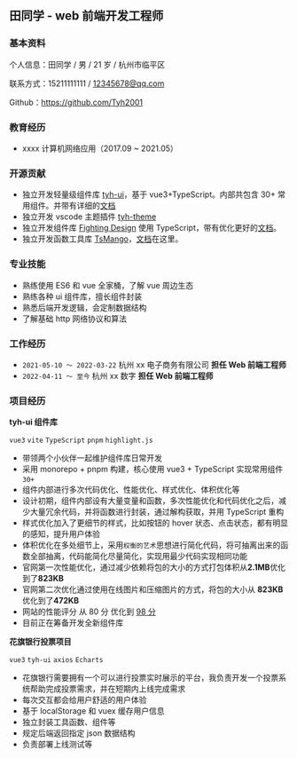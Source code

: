 ## 田同学 - web 前端开发工程师

### 基本资料

个人信息：田同学 / 男 / 21 岁 / 杭州市临平区

联系方式：15211111111 / 12345678@qq.com

Github：https://github.com/Tyh2001

### 教育经历

- xxxx 计算机网络应用（2017.09 ~ 2021.05）

### 开源贡献

- 独立开发轻量级组件库 [tyh-ui](https://github.com/Tyh2001/tyh-ui)，基于 vue3+TypeScript。内部共包含 30+ 常用组件。并带有详细的[文档](https://tianyuhao.cn/v3)
- 独立开发 vscode 主题插件 [tyh-theme](https://github.com/Tyh2001/tyh-theme-vscode)
- 独立开发组件库 [Fighting Design](https://github.com/tyh2001/fighting-design) 使用 TypeScript，带有优化更好的[文档](https://fighting.tianyuhao.cn)。
- 独立开发函数工具库 [TsMango](https://github.com/Tyh2001/TsMango)，[文档](https://tianyuhao.cn/mango)在这里。

### 专业技能

- 熟练使用 ES6 和 vue 全家桶，了解 vue 周边生态
- 熟练各种 ui 组件库，擅长组件封装
- 熟悉后端开发逻辑，会定制数据结构
- 了解基础 http 网络协议和算法

### 工作经历

- `2021-05-10 ～ 2022-03-22` 杭州 xx 电子商务有限公司 **担任 Web 前端工程师**
- `2022-04-11 ～ 至今` 杭州 xx 数字 **担任 Web 前端工程师**

### 项目经历

**tyh-ui 组件库**

`vue3` `vite` `TypeScript` `pnpm` `highlight.js`

- 带领两个小伙伴一起维护组件库日常开发
- 采用 monorepo + pnpm 构建，核心使用 vue3 + TypeScript 实现常用组件 `30+`
- 组件内部进行多次代码优化、性能优化、样式优化、体积优化等
- 设计初期，组件内部设有大量变量和函数，多次性能优化和代码优化之后，减少大量冗余代码，并将函数进行封装，通过解构获取，并用 TypeScript 重构
- 样式优化加入了更细节的样式，比如按钮的 hover 状态、点击状态，都有明显的感知，提升用户体验
- 体积优化在多处细节上，采用`权衡的艺术`思想进行简化代码，将可抽离出来的函数全部抽离，代码能简化尽量简化，实现用最少代码实现相同功能
- 官网第一次性能优化，通过减少依赖将包的大小的方式打包体积从**2.1MB**优化到了**823KB**
- 官网第二次优化通过使用在线图片和压缩图片的方式，将包的大小从 **823KB**优化到了**472KB**
- 网站的性能评分 从 80 分 优化到 [98 分](https://github.com/Tyh2001/tian-classmate/blob/master/assets/score-98.png?raw=true)
- 目前正在筹备开发全新组件库

**花旗银行投票项目**

`vue3` `tyh-ui` `axios` `Echarts`

- 花旗银行需要拥有一个可以进行投票实时展示的平台，我负责开发一个投票系统帮助完成投票需求，并在短期内上线完成需求
- 每次交互都会给用户舒适的用户体验
- 基于 localStorage 和 vuex 缓存用户信息
- 独立封装工具函数、组件等
- 规定后端返回指定 json 数据结构
- 负责部署上线测试等
